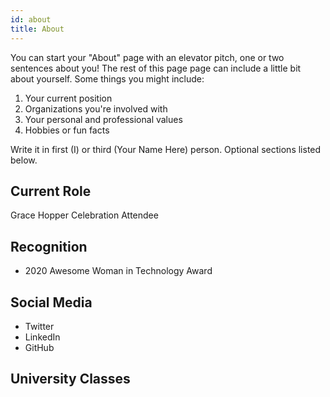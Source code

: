 ```yaml
---
id: about
title: About
---
```


You can start your "About" page with an elevator pitch, one or two
sentences about you! The rest of this page page can
include a little bit about yourself. Some things you
might include:

1. Your current position
1. Organizations you're involved with
1. Your personal and professional values
1. Hobbies or fun facts

Write it in first (I) or third (Your Name Here) person. Optional sections
listed below.

## Current Role

Grace Hopper Celebration Attendee

## Recognition

- 2020 Awesome Woman in Technology Award

## Social Media

- Twitter
- LinkedIn
- GitHub

## University Classes
